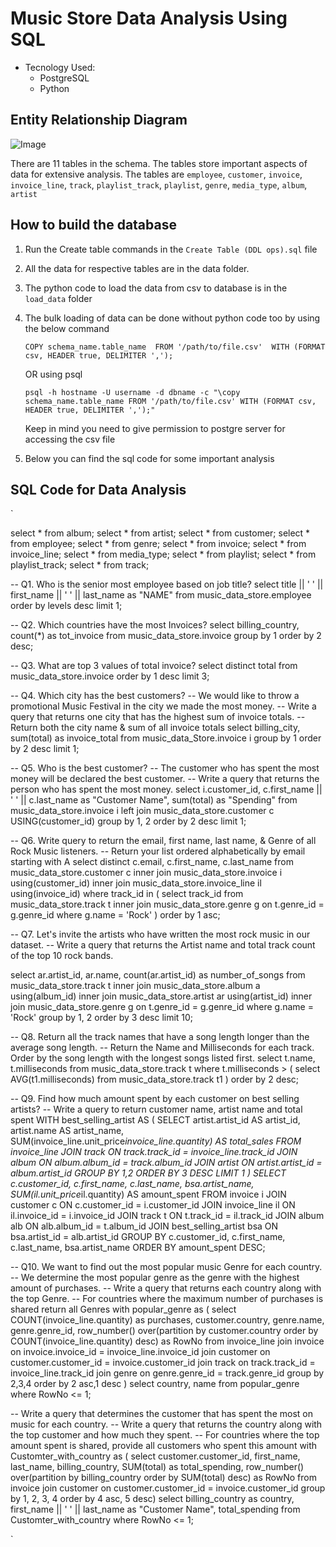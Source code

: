 # Music Store Data Analysis Using SQL

- Tecnology Used:
    - PostgreSQL
    - Python

## Entity Relationship Diagram

![Image](https://github.com/user-attachments/assets/4171f89e-0263-4eb0-9daa-f1d0be8f28ab)

There are 11 tables in the schema. The tables store important aspects of data for extensive analysis. The tables are `employee`, `customer`, `invoice`, `invoice_line`, `track`, `playlist_track`, `playlist`, `genre`, `media_type`, `album`, `artist`

## How to build the database

1. Run the Create table commands in the `Create Table (DDL ops).sql` file
2. All the data for respective tables are in the data folder.
3. The python code to load the data from csv to database is in the `load_data` folder
4. The bulk loading of data can be done without python code too by using the below command

    `
    COPY schema_name.table_name 
    FROM '/path/to/file.csv' 
    WITH (FORMAT csv, HEADER true, DELIMITER ',');
    `

    OR using psql

    `
    psql -h hostname -U username -d dbname -c "\copy schema_name.table_name FROM '/path/to/file.csv' WITH (FORMAT csv, HEADER true, DELIMITER ',');"
    `

    Keep in mind you need to give permission to postgre server for accessing the csv file

5. Below you can find the sql code for some important analysis


## SQL Code for Data Analysis

`

select * from album;
select * from artist;
select * from customer;
select * from employee;
select * from genre;
select * from invoice;
select * from invoice_line;
select * from media_type;
select * from playlist;
select * from playlist_track;
select * from track;


-- Q1. Who is the senior most employee based on job title?
select 
	title || ' ' || first_name || ' ' || last_name as "NAME"
from
	music_data_store.employee
order by
	levels desc 
limit 1;


-- Q2. Which countries have the most Invoices?
select
	billing_country, count(*) as tot_invoice
from
	music_data_store.invoice
group by 
	1
order by
	2 desc;

-- Q3. What are top 3 values of total invoice?
select 
	distinct total
from 
	music_data_store.invoice
order by 
	1 desc
limit 3;

-- Q4. Which city has the best customers?
-- We would like to throw a promotional Music Festival in the city we made the most money. 
-- Write a query that returns one city that has the highest sum of invoice totals. 
-- Return both the city name & sum of all invoice totals
select
	billing_city,
	sum(total) as invoice_total
from
	music_data_Store.invoice i
group by 1
order by 2 desc
limit 1;


-- Q5. Who is the best customer?
-- The customer who has spent the most money will be declared the best customer. 
-- Write a query that returns the person who has spent the most money.
select
	i.customer_id, 
	c.first_name || ' ' || c.last_name as "Customer Name",
	sum(total) as "Spending"
from
	music_data_store.invoice i
left join
	music_data_store.customer c
USING(customer_id)
group by 1, 2
order by 2 desc
limit 1;

-- Q6. Write query to return the email, first name, last name, & Genre of all Rock Music listeners. 
-- Return your list ordered alphabetically by email starting with A
select
	distinct
	c.email,
	c.first_name,
	c.last_name
from
	music_data_store.customer c 
inner join
	music_data_store.invoice i 
using(customer_id)
inner join music_data_store.invoice_line il 
using(invoice_id)
where track_id in (
	select
		track_id 
	from
		music_data_store.track t 
	inner join
		music_data_store.genre g 
	on t.genre_id = g.genre_id
	where
		g.name = 'Rock'
)
order by 1 asc;


-- Q7. Let's invite the artists who have written the most rock music in our dataset. 
-- Write a query that returns the Artist name and total track count of the top 10 rock bands.

select
	ar.artist_id,
	ar.name,
	count(ar.artist_id) as number_of_songs
from 
	music_data_store.track t 
inner join
	music_data_store.album a 
using(album_id)
inner join 
	music_data_store.artist ar
using(artist_id)
inner join
	music_data_store.genre g 
on
	t.genre_id = g.genre_id
where
	g.name = 'Rock'
group by 1, 2
order by 3 desc 
limit 10;


-- Q8. Return all the track names that have a song length longer than the average song length. 
-- Return the Name and Milliseconds for each track. Order by the song length with the longest songs listed first.
select
	t.name,
	t.milliseconds
from
	music_data_store.track t 
where
	t.milliseconds > (
		select
			AVG(t1.milliseconds)
		from
			music_data_store.track t1
	)
order by 2 desc;

-- Q9. Find how much amount spent by each customer on best selling artists? 
-- Write a query to return customer name, artist name and total spent
WITH best_selling_artist AS (
	SELECT artist.artist_id AS artist_id, artist.name AS artist_name, SUM(invoice_line.unit_price*invoice_line.quantity) AS total_sales
	FROM invoice_line
	JOIN track ON track.track_id = invoice_line.track_id
	JOIN album ON album.album_id = track.album_id
	JOIN artist ON artist.artist_id = album.artist_id
	GROUP BY 1,2
	ORDER BY 3 DESC
	LIMIT 1
)
SELECT c.customer_id, c.first_name, c.last_name, bsa.artist_name, SUM(il.unit_price*il.quantity) AS amount_spent
FROM invoice i
JOIN customer c ON c.customer_id = i.customer_id
JOIN invoice_line il ON il.invoice_id = i.invoice_id
JOIN track t ON t.track_id = il.track_id
JOIN album alb ON alb.album_id = t.album_id
JOIN best_selling_artist bsa ON bsa.artist_id = alb.artist_id
GROUP BY c.customer_id, c.first_name, c.last_name, bsa.artist_name
ORDER BY amount_spent DESC;


-- Q10. We want to find out the most popular music Genre for each country. 
-- We determine the most popular genre as the genre with the highest amount of purchases. 
-- Write a query that returns each country along with the top Genre. 
-- For countries where the maximum number of purchases is shared return all Genres
with popular_genre as 
(
select
	COUNT(invoice_line.quantity) as purchases,
	customer.country,
	genre.name,
	genre.genre_id, 
	row_number() over(partition by customer.country order by COUNT(invoice_line.quantity) desc) as RowNo
from
	invoice_line
join invoice on
	invoice.invoice_id = invoice_line.invoice_id
join customer on
	customer.customer_id = invoice.customer_id
join track on
	track.track_id = invoice_line.track_id
join genre on
	genre.genre_id = track.genre_id
group by
	2,3,4
order by
	2 asc,1 desc
)
select 
	country,
	name
from 
	popular_genre
where 
	RowNo <= 1;


-- Write a query that determines the customer that has spent the most on music for each country. 
-- Write a query that returns the country along with the top customer and how much they spent. 
-- For countries where the top amount spent is shared, provide all customers who spent this amount
with Customter_with_country as (
select
	customer.customer_id,
	first_name,
	last_name,
	billing_country,
	SUM(total) as total_spending,
	    row_number() over(partition by billing_country order by SUM(total) desc) as RowNo
from
	invoice
join customer on
	customer.customer_id = invoice.customer_id
group by
	1,
	2,
	3,
	4
order by
	4 asc,
	5 desc)
select
	billing_country as country,
	first_name || ' ' || last_name as "Customer Name",
	total_spending
from
	Customter_with_country
where
	RowNo <= 1;



`
    